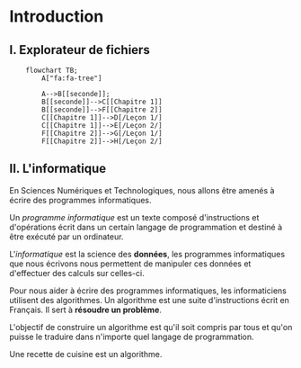 # Introduction

## I. Explorateur de fichiers

```mermaid
    flowchart TB;
        A["fa:fa-tree"]
        
        A-->B[[seconde]];
        B[[seconde]]-->C[[Chapitre 1]]
        B[[seconde]]-->F[[Chapitre 2]]
        C[[Chapitre 1]]-->D[/Leçon 1/]
        C[[Chapitre 1]]-->E[/Leçon 2/]
        F[[Chapitre 2]]-->G[/Leçon 1/]
        F[[Chapitre 2]]-->H[/Leçon 2/]
```



## II. L'informatique

En Sciences Numériques et Technologiques, nous allons être amenés à écrire des programmes informatiques.

Un *programme informatique* est un texte composé d'instructions et d'opérations écrit dans un certain langage de programmation et destiné à être exécuté par un ordinateur.

L'*informatique* est la science des **données**, les programmes informatiques que nous écrivons nous permettent de manipuler ces données et d'effectuer des calculs sur celles-ci.

Pour nous aider à écrire des programmes informatiques, les informaticiens utilisent des algorithmes. Un algorithme est une suite d'instructions écrit en Français. Il sert à **résoudre un problème**.

L'objectif de construire un algorithme est qu'il soit compris par tous et qu'on puisse le traduire dans n'importe quel langage de programmation.

Une recette de cuisine est un algorithme.
